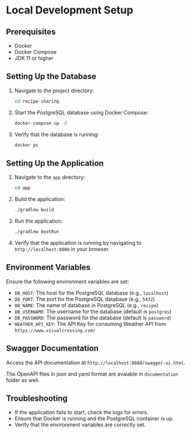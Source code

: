 
# Local Development Setup

## Prerequisites

- Docker
- Docker Compose
- JDK 11 or higher

## Setting Up the Database

1. Navigate to the project directory:

    ```bash
    cd recipe-sharing
    ```

2. Start the PostgreSQL database using Docker Compose:

    ```bash
    docker-compose up -d
    ```

3. Verify that the database is running:

    ```bash
    docker ps
    ```

## Setting Up the Application

1. Navigate to the `app` directory:

    ```bash
    cd app
    ```

2. Build the application:

    ```bash
    ./gradlew build
    ```

3. Run the application:

    ```bash
    ./gradlew bootRun
    ```

4. Verify that the application is running by navigating to `http://localhost:8080` in your browser.

## Environment Variables

Ensure the following environment variables are set:

- `DB_HOST`: The host for the PostgreSQL database (e.g., `localhost`)
- `DB_PORT`: The port for the PostgreSQL database (e.g., `5432`)
- `DB_NAME`: The name of database in PostgreSQL (e.g., `recipe`)
- `DB_USERNAME`: The username for the database (default is `postgres`)
- `DB_PASSWORD`: The password for the database (default is `password`)
- `WEATHER_API_KEY`: The API Key for consuming Weather API from `https://www.visualcrossing.com/`

## Swagger Documentation

Access the API documentation at `http://localhost:8080/swagger-ui.html`.

The OpenAPI files in json and yaml format are avaiable in `documentation` folder as well.

## Troubleshooting

- If the application fails to start, check the logs for errors.
- Ensure that Docker is running and the PostgreSQL container is up.
- Verify that the environment variables are correctly set.
